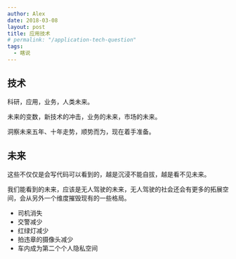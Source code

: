 ```yaml
---
author: Alex
date: 2018-03-08
layout: post
title: 应用技术
# permalink: "/application-tech-question"
tags:
  - 瞎说
---
```


## 技术

科研，应用，业务，人类未来。

未来的变数，新技术的冲击，业务的未来，市场的未来。

洞察未来五年、十年走势，顺势而为，现在着手准备。

## 未来

这些不仅仅是会写代码可以看到的，越是沉浸不能自拔，越是看不见未来。

我们能看到的未来，应该是无人驾驶的未来，无人驾驶的社会还会有更多的拓展空间，会从另外一个维度摧毁现有的一些格局。

- 司机消失
- 交警减少
- 红绿灯减少
- 拍违章的摄像头减少
- 车内成为第二个个人隐私空间